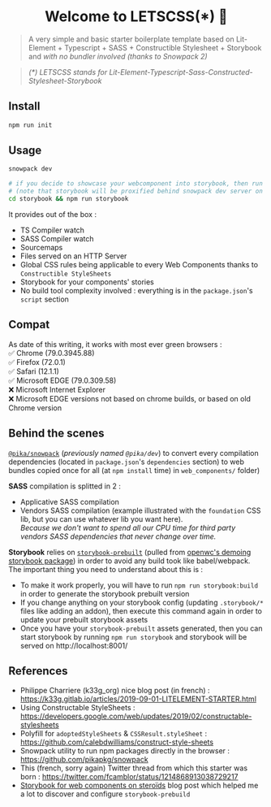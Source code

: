 <h1 align="center">Welcome to LETSCSS(*) 👋</h1>

> A very simple and basic starter boilerplate template based on Lit-Element + Typescript + SASS + Constructible Stylesheet + Storybook and *with no bundler involved (thanks to Snowpack 2)*

> _(*) LETSCSS stands for Lit-Element-Typescript-Sass-Constructed-Stylesheet-Storybook_

## Install

```sh
npm run init
```

## Usage

```sh
snowpack dev

# if you decide to showcase your webcomponent into storybook, then run this as well
# (note that storybook will be proxified behind snowpack dev server on http://localhost:8080/storybook/) :
cd storybook && npm run storybook
```

It provides out of the box :
- TS Compiler watch
- SASS Compiler watch
- Sourcemaps
- Files served on an HTTP Server
- Global CSS rules being applicable to every Web Components thanks to `Constructible StyleSheets`
- Storybook for your components' stories
- No build tool complexity involved : everything is in the `package.json`'s `script` section

## Compat

As date of this writing, it works with most ever green browsers :  
✅ Chrome (79.0.3945.88)  
✅ Firefox (72.0.1)  
✅ Safari (12.1.1)  
✅ Microsoft EDGE (79.0.309.58)  
❌ Microsoft Internet Explorer  
❌ Microsoft EDGE versions not based on chrome builds, or based on old Chrome version  

## Behind the scenes

[`@pika/snowpack`](https://github.com/pikapkg/snowpack) (_previously named `@pika/dev`_) to convert every compilation dependencies
(located in `package.json`'s `dependencies` section) to web bundles copied once for all (at `npm install` time) in `web_components/` folder)

**SASS** compilation is splitted in 2 :
- Applicative SASS compilation
- Vendors SASS compilation (example illustrated with the `foundation` CSS lib, but you can use whatever lib you want here).   
  _Because we don't want to spend all our CPU time for third party vendors SASS dependencies that never change over time._


**Storybook** relies on [`storybook-prebuilt`](https://github.com/open-wc/storybook-prebuilt/) (pulled from 
[openwc's demoing storybook package](https://github.com/open-wc/open-wc/tree/master/packages/demoing-storybook)) in 
order to avoid any build took like babel/webpack.  
The important thing you need to understand about this is :
- To make it work properly, you will have to run `npm run storybook:build` in order to generate the storybook prebuilt version
- If you change anything on your storybook config (updating `.storybook/*` files like adding an addon), then execute this command
  again in order to update your prebuilt storybook assets
- Once you have your `storybook-prebuilt` assets generated, then you can start storybook by running `npm run storybook` and
  storybook will be served on http://localhost:8001/
 

## References

- Philippe Charriere (k33g_org) nice blog post (in french) : https://k33g.gitlab.io/articles/2019-09-01-LITELEMENT-STARTER.html
- Using Constructable StyleSheets : https://developers.google.com/web/updates/2019/02/constructable-stylesheets
- Polyfill for `adoptedStyleSheets` & `CSSResult.styleSheet` : https://github.com/calebdwilliams/construct-style-sheets
- Snowpack utility to run npm packages directly in the browser : https://github.com/pikapkg/snowpack
- This (french, sorry again) Twitter thread from which this starter was born : https://twitter.com/fcamblor/status/1214868913038729217
- [Storybook for web components on steroïds](https://dev.to/open-wc/storybook-for-web-components-on-steroids-4h29) blog post
  which helped me a lot to discover and configure `storybook-prebuild`